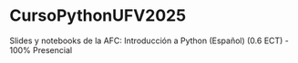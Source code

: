# CursoPythonUFV2025
Slides y notebooks de la AFC: Introducción a Python (Español) (0.6 ECT) - 100% Presencial
